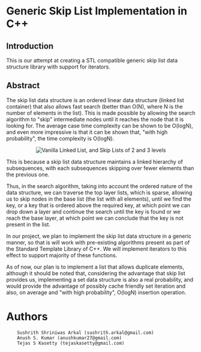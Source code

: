 # Generic Skip List Implementation in C++

## Introduction

This is our attempt at creating a STL compatible generic skip list data structure library with support for iterators. 

## Abstract

The skip list data structure is an ordered linear data structure (linked list container) that also allows fast search (better than O(N), where N is the number of elements in the list). This is made possible by allowing the search algorithm to &quot;skip&quot; intermediate nodes until it reaches the node that it is looking for. The average case time complexity can be shown to be O(logN), and even more impressive is that it can be shown that, &quot;with high probability&quot;, the time complexity is O(logN).

<p align="center">
  <img src="/images/skiplist.gif?raw=true" title="Vanilla Linked List, and Skip Lists of 2 and 3 levels"/>
</p>

This is because a skip list data structure maintains a linked hierarchy of subsequences, with each subsequences skipping over fewer elements than the previous one.

Thus, in the search algorithm, taking into account the ordered nature of the data structure, we can traverse the top layer lists, which is sparse, allowing us to skip nodes in the base list (the list with all elements), until we find the key, or a key that is ordered above the required key, at which point we can drop down a layer and continue the search until the key is found or we reach the base layer, at which point we can conclude that the key is not present in the list.

In our project, we plan to implement the skip list data structure in a generic manner, so that is will work with pre-existing algorithms present as part of the Standard Template Library of C++. We will implement iterators to this effect to support majority of these functions.

As of now, our plan is to implement a list that allows duplicate elements, although it should be noted that, considering the advantage that skip list provides us, implementing a set data structure is also a real probability, and would provide the advantage of possibly cache friendly set iteration and also, on average and &quot;with high probability&quot;, O(logN) insertion operation.

# Authors
```
	Sushrith Shriniwas Arkal (sushrith.arkal@gmail.com)
	Anush S. Kumar (anushkumar27@gmail.com)
	Tejas S Kasetty (tejaskasetty@gmail.com)
```
